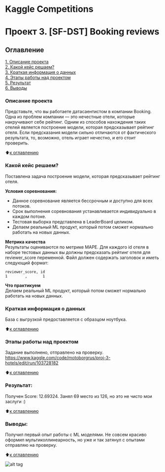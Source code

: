 # Kaggle Competitions
# Проект 3. [SF-DST] Booking reviews

## Оглавление  
<a name="Оглавление"></a>
[1. Описание проекта](#Описание-проекта)  
[2. Какой кейс решаем?](#Какой-кейс-решаем)  
[3. Краткая информация о данных](#Краткая-информация-о-данных)  
[4. Этапы работы над проектом](#Этапы-работы-над-проектом)  
[5. Результат](#Результат)    
[6. Выводы](#Выводы) 

### Описание проекта <a name="Описание-проекта"></a>   
Представьте, что вы работаете датасаентистом в компании Booking. Одна из проблем компании — это нечестные отели, которые накручивают себе рейтинг. Одним из способов нахождения таких отелей является построение модели, которая предсказывает рейтинг отеля. Если предсказания модели сильно отличаются от фактического результата, то, возможно, отель играет нечестно, и его стоит проверить.

:arrow_up:[к оглавлению](#Оглавление)

### Какой кейс решаем? <a name="Какой-кейс-решаем"></a>   
Поставлена задача построение модели, которая предсказывает рейтинг отеля.

**Условия соревнования:**  
* Данное соревнование является бессрочным и доступно для всех потоков.
* Срок выполнения соревнования устанавливается индивидуально в каждом потоке.
* Тестовая выборка представлена в LeaderBoard целиком.
* Делаем реальный ML продукт, который потом сможет нормально работать на новых данных.

**Метрика качества**     
Результаты оцениваются по метрике MAPE.
Для каждого id отеля в наборе тестовых данных вы должны предсказать рейтинг отеля для reviewer_score переменной. Файл должен содержать заголовок и иметь следующий формат:

`reviewer_score, id`  
`1        ,       1`

**Что практикуем**     
Делаем реальный ML продукт, который потом сможет нормально работать на новых данных.


### Краткая информация о данных <a name="Краткая-информация-о-данных"></a>
База с выгрузкой предоставляется с образцом ноутбука. 
  
:arrow_up:[к оглавлению](#Оглавление)


### Этапы работы над проектом  <a name="Этапы-работы-над-проектом"></a>
Задание выполнено, отправлено на проверку.
https://www.kaggle.com/code/motoborgrus/proj-3-hotels/edit/run/103728182

:arrow_up:[к оглавлению](#Оглавление)


### Результат:  <a name="Результат"></a>
Получен Score: 12.69324. Занял 69 место из 126, но это не чисто мои заслуги :)

:arrow_up:[к оглавлению](#Оглавление)


### Выводы:  
Получил первый опыт работы с ML моделями. Не совсем красиво оформил мультиколлинеарность, но уже и так затянул с опытами отправляю на проверку.

:arrow_up:[к оглавлению](#Оглавление)

![alt tag](https://github.com/Motoborg/Kaggle_Project_3_Hotels/blob/main/Bike2.gif)
